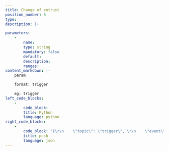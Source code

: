 ```yaml
---
title: Change of entrust
position_number: 6
type:
description: |+

parameters:
    -
        name:
        type: string
        mandatory: false
        default:
        description:
        ranges:
content_markdown: |-
    param

    format: trigger

    eg: trigger
left_code_blocks:
    -
        code_block:
        title: Python
        language: python
right_code_blocks:
    -
        code_block: "{\r\n    \"topic\": \"trigger\", \r\n    \"event\": \"trigger\", \r\n    \"data\": {\r\n        \"s\": \"btc_usdt\",                // symbol\r\n        \"t\": 1656043204763,             // time happened time\r\n        \"i\": \"6216559590087220004\",     // triggerId\r\n        \"st\": \"NEW\"                     // state\r\n    }\r\n}"
        title: push
        language: json
---
```


